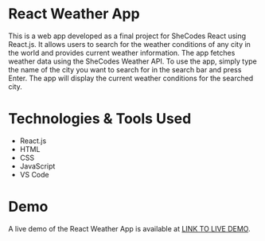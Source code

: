 # React Weather App
This is a web app developed as a final project for SheCodes React using React.js. It allows users to search for the weather conditions of any city in the world and provides current weather information. The app fetches weather data using the SheCodes Weather API.
To use the app, simply type the name of the city you want to search for in the search bar and press Enter. The app will display the current weather conditions for the searched city.

# Technologies & Tools Used
- React.js
- HTML
- CSS
- JavaScript
- VS Code

# Demo
A live demo of the React Weather App is available at [LINK TO LIVE DEMO](https://anmit-react-weather1.netlify.app).



